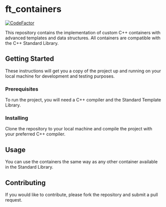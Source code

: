 # ft_containers

[![CodeFactor](https://www.codefactor.io/repository/github/bdekonin/ft_containers/badge)](https://www.codefactor.io/repository/github/bdekonin/ft_containers)

This repository contains the implementation of custom C++ containers with advanced templates and data structures. All containers are compatible with the C++ Standard Library.

## Getting Started

These instructions will get you a copy of the project up and running on your local machine for development and testing purposes.

### Prerequisites

To run the project, you will need a C++ compiler and the Standard Template Library.

### Installing

Clone the repository to your local machine and compile the project with your preferred C++ compiler.

## Usage

You can use the containers the same way as any other container available in the Standard Library.

## Contributing

If you would like to contribute, please fork the repository and submit a pull request.
